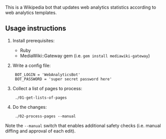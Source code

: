 This is a Wikipedia bot that updates web analytics statistics according to web analytics templates.

## Usage instructions

1. Install prerequisites:

    * Ruby
    * MediaWiki::Gateway gem (i.e. `gem install mediawiki-gateway`)

2. Write a config file:

        BOT_LOGIN = 'WebAnalyticsBot'
        BOT_PASSWORD = 'super secret password here'

3. Collect a list of pages to process:

        ./01-get-lists-of-pages

4. Do the changes:

        ./02-process-pages --manual

Note the `--manual` switch that enables additional safety checks (i.e. manual diffing and approval of each edit).

